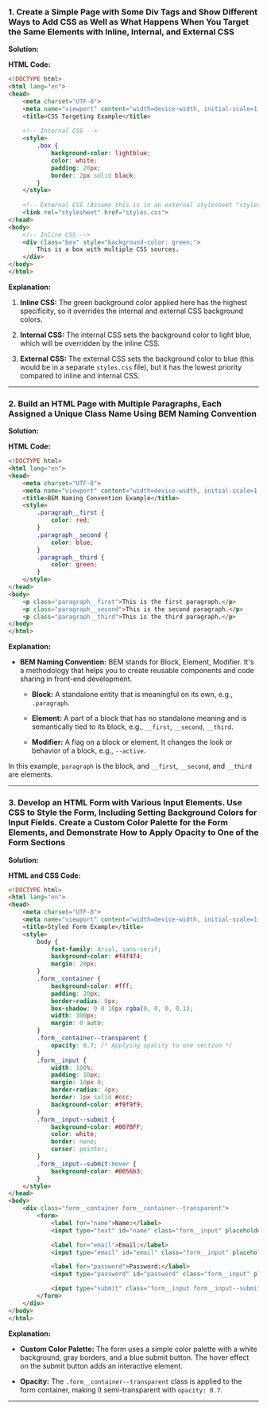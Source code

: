 

### 1. Create a Simple Page with Some Div Tags and Show Different Ways to Add CSS as Well as What Happens When You Target the Same Elements with Inline, Internal, and External CSS

**Solution:**

**HTML Code:**

```html
<!DOCTYPE html>
<html lang="en">
<head>
    <meta charset="UTF-8">
    <meta name="viewport" content="width=device-width, initial-scale=1.0">
    <title>CSS Targeting Example</title>
    
    <!-- Internal CSS -->
    <style>
        .box {
            background-color: lightblue;
            color: white;
            padding: 20px;
            border: 2px solid black;
        }
    </style>
    
    <!-- External CSS (Assume this is in an external stylesheet "styles.css") -->
    <link rel="stylesheet" href="styles.css">
</head>
<body>
    <!-- Inline CSS -->
    <div class="box" style="background-color: green;">
        This is a box with multiple CSS sources.
    </div>
</body>
</html>
```

**Explanation:**

1. **Inline CSS:** The green background color applied here has the highest specificity, so it overrides the internal and external CSS background colors.
  
2. **Internal CSS:** The internal CSS sets the background color to light blue, which will be overridden by the inline CSS.

3. **External CSS:** The external CSS sets the background color to blue (this would be in a separate `styles.css` file), but it has the lowest priority compared to inline and internal CSS.

---

### 2. Build an HTML Page with Multiple Paragraphs, Each Assigned a Unique Class Name Using BEM Naming Convention

**Solution:**

**HTML Code:**

```html
<!DOCTYPE html>
<html lang="en">
<head>
    <meta charset="UTF-8">
    <meta name="viewport" content="width=device-width, initial-scale=1.0">
    <title>BEM Naming Convention Example</title>
    <style>
        .paragraph__first {
            color: red;
        }
        .paragraph__second {
            color: blue;
        }
        .paragraph__third {
            color: green;
        }
    </style>
</head>
<body>
    <p class="paragraph__first">This is the first paragraph.</p>
    <p class="paragraph__second">This is the second paragraph.</p>
    <p class="paragraph__third">This is the third paragraph.</p>
</body>
</html>
```

**Explanation:**

- **BEM Naming Convention:** BEM stands for Block, Element, Modifier. It's a methodology that helps you to create reusable components and code sharing in front-end development.
  
  - **Block:** A standalone entity that is meaningful on its own, e.g., `.paragraph`.
  
  - **Element:** A part of a block that has no standalone meaning and is semantically tied to its block, e.g., `__first`, `__second`, `__third`.
  
  - **Modifier:** A flag on a block or element. It changes the look or behavior of a block, e.g., `--active`.

In this example, `paragraph` is the block, and `__first`, `__second`, and `__third` are elements.

---

### 3. Develop an HTML Form with Various Input Elements. Use CSS to Style the Form, Including Setting Background Colors for Input Fields. Create a Custom Color Palette for the Form Elements, and Demonstrate How to Apply Opacity to One of the Form Sections

**Solution:**

**HTML and CSS Code:**

```html
<!DOCTYPE html>
<html lang="en">
<head>
    <meta charset="UTF-8">
    <meta name="viewport" content="width=device-width, initial-scale=1.0">
    <title>Styled Form Example</title>
    <style>
        body {
            font-family: Arial, sans-serif;
            background-color: #f4f4f4;
            margin: 20px;
        }
        .form__container {
            background-color: #fff;
            padding: 20px;
            border-radius: 8px;
            box-shadow: 0 0 10px rgba(0, 0, 0, 0.1);
            width: 300px;
            margin: 0 auto;
        }
        .form__container--transparent {
            opacity: 0.7; /* Applying opacity to one section */
        }
        .form__input {
            width: 100%;
            padding: 10px;
            margin: 10px 0;
            border-radius: 4px;
            border: 1px solid #ccc;
            background-color: #f9f9f9;
        }
        .form__input--submit {
            background-color: #007BFF;
            color: white;
            border: none;
            cursor: pointer;
        }
        .form__input--submit:hover {
            background-color: #0056b3;
        }
    </style>
</head>
<body>
    <div class="form__container form__container--transparent">
        <form>
            <label for="name">Name:</label>
            <input type="text" id="name" class="form__input" placeholder="Enter your name">

            <label for="email">Email:</label>
            <input type="email" id="email" class="form__input" placeholder="Enter your email">

            <label for="password">Password:</label>
            <input type="password" id="password" class="form__input" placeholder="Enter your password">

            <input type="submit" class="form__input form__input--submit" value="Submit">
        </form>
    </div>
</body>
</html>
```

**Explanation:**

- **Custom Color Palette:** The form uses a simple color palette with a white background, gray borders, and a blue submit button. The hover effect on the submit button adds an interactive element.
  
- **Opacity:** The `.form__container--transparent` class is applied to the form container, making it semi-transparent with `opacity: 0.7`.

---
